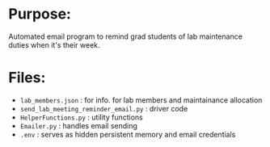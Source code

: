 # Purpose:

Automated email program to remind grad students of lab maintenance duties when it's their week.

# Files:

- `lab_members.json` : for info. for lab members and maintainance allocation
- `send_lab_meeting_reminder_email.py` : driver code
- `HelperFunctions.py` : utility functions
- `Emailer.py` : handles email sending
- `.env` : serves as hidden persistent memory and email credentials

